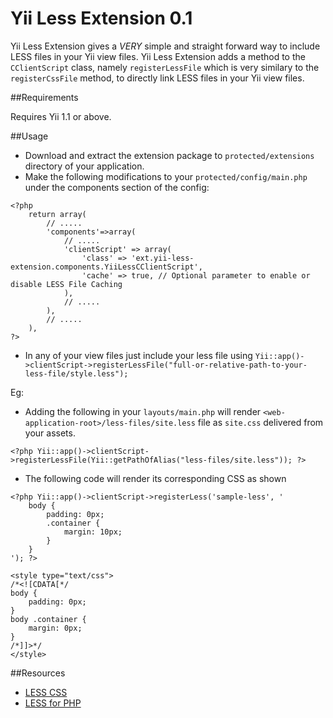 Yii Less Extension 0.1
======================

Yii Less Extension gives a _VERY_ simple and straight forward way to include LESS files in your Yii view files. Yii Less Extension adds a method to the `CClientScript` class, namely `registerLessFile` which is very similary to the `registerCssFile` method, to directly link LESS files in your Yii view files.

##Requirements

Requires Yii 1.1 or above.

##Usage
* Download and extract the extension package to `protected/extensions` directory of your application.
* Make the following modifications to your `protected/config/main.php` under the components section of the config:
~~~
<?php 
    return array(
        // .....
        'components'=>array(
            // .....
            'clientScript' => array(
                'class' => 'ext.yii-less-extension.components.YiiLessCClientScript',
                'cache' => true, // Optional parameter to enable or disable LESS File Caching
            ),
            // .....
        ),
        // .....
    ),
?>
~~~

* In any of your view files just include your less file using `Yii::app()->clientScript->registerLessFile("full-or-relative-path-to-your-less-file/style.less");`

Eg:
* Adding the following in your `layouts/main.php` will render `<web-application-root>/less-files/site.less` file as `site.css` delivered from your assets.
~~~
<?php Yii::app()->clientScript->registerLessFile(Yii::getPathOfAlias("less-files/site.less")); ?>
~~~
* The following code will render its corresponding CSS as shown
~~~
<?php Yii::app()->clientScript->registerLess('sample-less', '
    body {
        padding: 0px;
        .container {
            margin: 10px;
        }
    }
'); ?>
~~~

~~~
<style type="text/css">
/*<![CDATA[*/
body {
    padding: 0px;
}
body .container {
    margin: 0px;
}
/*]]>*/
</style>
~~~

##Resources

 * [LESS CSS](http://lesscss.org/)
 * [LESS for PHP](http://leafo.net/lessphp/)

